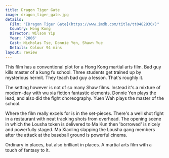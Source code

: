 ```yaml
---
title: Dragon Tiger Gate
image: dragon_tiger_gate.jpg
details:
  Film: "[Dragon Tiger Gate](https://www.imdb.com/title/tt0482930/)"
  Country: Hong Kong
  Director: Wilson Yip
  Year: '2006'
  Cast: Nicholas Tse, Donnie Yen, Shawn Yue
  Details: Colour 94 mins
layout: review
---
```

This film has a conventional plot for a Hong Kong
martial arts film.  Bad guy kills master of a kung fu
school.  Three students get trained up by mysterious
hermit.  They teach bad guy a lesson.  That's roughly it.

The setting however is not of so many Shaw films.  Instead
it's a mixture of modern-day with wu xia fiction fantastic
elements.  Donnie Yen plays the lead, and also did the
fight choreography.  Yuen Wah plays the master of the school.

Where the film really excels for is in the set-pieces.
There's a well shot fight in a restaurant with neat tracking
shots from overhead.  The opening scene in which the Lousha
token is delivered to Ma Kun then 'borrowed' is nicely
and powerfully staged.  Ma Xiaoling slapping the Lousha
gang members after the attack at the baseball ground is
powerful cinema.

Ordinary in places, but also brilliant in places.  A martial
arts film with a touch of fantasy to it.
